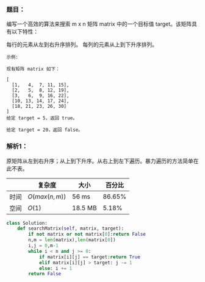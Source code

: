 ### 题目：
编写一个高效的算法来搜索 m x n 矩阵 matrix 中的一个目标值 target。该矩阵具有以下特性：

每行的元素从左到右升序排列。
每列的元素从上到下升序排列。
```
示例:

现有矩阵 matrix 如下：

[
  [1,   4,  7, 11, 15],
  [2,   5,  8, 12, 19],
  [3,   6,  9, 16, 22],
  [10, 13, 14, 17, 24],
  [18, 21, 23, 26, 30]
]
给定 target = 5，返回 true。

给定 target = 20，返回 false。
```

### 解析1：
原矩阵从左到右升序；从上到下升序。从右上到左下遍历。暴力遍历的方法简单在此不表。

|  |复杂度|大小|百分比|
|--|--|--|--|
|时间|$O(max(n,m))$|56 ms|86.65%|
|空间|$O(1)$|18.5 MB|5.18%|

```python
class Solution:
    def searchMatrix(self, matrix, target):
        if not matrix or not matrix[0]:return False
        n,m = len(matrix),len(matrix[0])
        i,j = 0,m-1 
        while i < n and j >= 0:
            if matrix[i][j] == target:return True
            elif matrix[i][j] > target: j -= 1
            else: i += 1
        return False
```